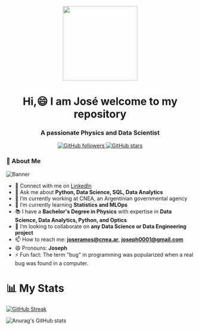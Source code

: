 <div id="header" align="center">
    <img src="https://media.giphy.com/media/5k5vZwRFZR5aZeniqb/giphy.gif" width="200" />
    <h1 align="center"> Hi,😄 I am José welcome to my repository</h1>
    <h3 align="center">A passionate  Physics and Data Scientist </h3>
</div>

<div id="badgets" align="center">
    <a href="https://github.com/JRamos84" target="_blank">
        <img alt="GitHub followers" src="https://img.shields.io/github/followers/JRamos84?style=social">
    </a>
    <a href="https://github.com/JRamos84"target="_blank">
        <img alt="GitHub stars" src="https://img.shields.io/github/stars/JRamos84?logoColor=red&style=social">
    </a>
</div>

### 🔭 About Me
![Banner](https://marketplace.canva.com/EAFNZTDsyWg/1/0/1600w/canva-black-%26-pink-futuristic-gaming-twitch-panel-YTqMwMO9ns0.jpg)

- 🏢 Connect with me on [LinkedIn](https://www.linkedin.com/in/jos%C3%A9-florentino-ramos-aaaab3169)
- 💬 Ask me about **Python, Data Science, SQL, Data Analytics**
- 🔭 I’m currently working at CNEA, an Argentinian governmental agency
- 🌱 I’m currently learning **Statistics and MLOps**
- 📚 I have a **Bachelor's Degree in Physics** with expertise in **Data Science, Data Analytics, Python, and Optics**
- 👯 I’m looking to collaborate on **any Data Science or Data Engineering project**
- 📫 How to reach me: **joseramos@cnea.ar**, **joseph0001@gmail.com**
- 😄 Pronouns: **Joseph**
- ⚡ Fun fact: The term "bug" in programming was popularized when a real bug was found in a computer.



# 📊 My Stats
[![GitHub Streak](https://streak-stats.demolab.com?user=jramos84&theme=radical)](https://git.io/streak-stats)

![Anurag's GitHub stats](https://github-readme-stats.vercel.app/api?username=jramos84&show_icons=true&theme=radical)
